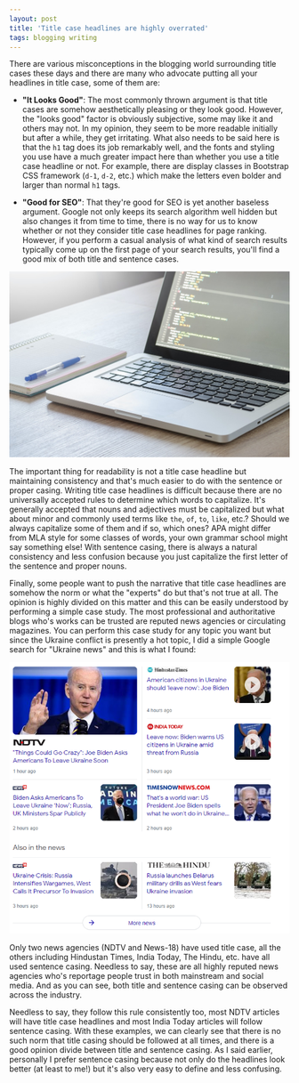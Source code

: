 ```yaml
---
layout: post
title: 'Title case headlines are highly overrated'
tags: blogging writing
---
```


There are various misconceptions in the blogging world surrounding title cases these days and there are many who advocate putting all your headlines in title case, some of them are:

- **"It Looks Good"**: The most commonly thrown argument is that title cases are somehow aesthetically pleasing or they look good. However, the "looks good" factor is obviously subjective, some may like it and others may not. In my opinion, they seem to be more readable initially but after a while, they get irritating. What also needs to be said here is that the `h1` tag does its job remarkably well, and the fonts and styling you use have a much greater impact here than whether you use a title case headline or not. For example, there are display classes in Bootstrap CSS framework (`d-1`, `d-2`, etc.) which make the letters even bolder and larger than normal `h1` tags.

- **"Good for SEO"**: That they're good for SEO is yet another baseless argument. Google not only keeps its search algorithm well hidden but also changes it from time to time, there is no way for us to know whether or not they consider title case headlines for page ranking. However, if you perform a casual analysis of what kind of search results typically come up on the first page of your search results, you'll find a good mix of both title and sentence cases.

![desk](/uploads/code-coding-computer-data-574073.jpg)

The important thing for readability is not a title case headline but maintaining consistency and that's much easier to do with the sentence or proper casing. Writing title case headlines is difficult because there are no universally accepted rules to determine which words to capitalize. It's generally accepted that nouns and adjectives must be capitalized but what about minor and commonly used terms like `the`, `of`, `to`, `like`, etc.? Should we always capitalize some of them and if so, which ones? APA might differ from MLA style for some classes of words, your own grammar school might say something else! With sentence casing, there is always a natural consistency and less confusion because you just capitalize the first letter of the sentence and proper nouns.

Finally, some people want to push the narrative that title case headlines are somehow the norm or what the "experts" do but that's not true at all. The opinion is highly divided on this matter and this can be easily understood by performing a simple case study. The most professional and authoritative blogs who's works can be trusted are reputed news agencies or circulating magazines. You can perform this case study for any topic you want but since the Ukraine conflict is presently a hot topic, I did a simple Google search for "Ukraine news" and this is what I found:

![title-case-headlines-are-overrated](/uploads/title-case-headlines-are-overrated.png)

Only two news agencies (NDTV and News-18) have used title case, all the others including Hindustan Times, India Today, The Hindu, etc. have all used sentence casing. Needless to say, these are all highly reputed news agencies who's reportage people trust in both mainstream and social media. And as you can see, both title and sentence casing can be observed across the industry.

Needless to say, they follow this rule consistently too, most NDTV articles will have title case headlines and most India Today articles will follow sentence casing. With these examples, we can clearly see that there is no such norm that title casing should be followed at all times, and there is a good opinion divide between title and sentence casing. As I said earlier, personally I prefer sentence casing because not only do the headlines look better (at least to me!) but it's also very easy to define and less confusing.